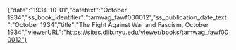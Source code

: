 {"date":"1934-10-01","datetext":"October 1934","ss_book_identifier":"tamwag_fawf000012","ss_publication_date_text":"October 1934","title":"The Fight Against War and Fascism, October 1934","viewerURL":"https://sites.dlib.nyu.edu/viewer/books/tamwag_fawf000012"}